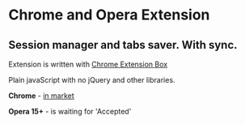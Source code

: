 Chrome and Opera Extension
==========================

Session manager and tabs saver. With sync.
------------------------------------------

Extension is written with [Chrome Extension Box](https://github.com/onikienko/chrome-extensions-box)

Plain javaScript with no jQuery and other libraries.

**Chrome** - [in market](https://chrome.google.com/webstore/detail/tabhamster/mkfjjmjmnplabnplceaekkjcmdddokee)

**Opera 15+** - is waiting for 'Accepted'